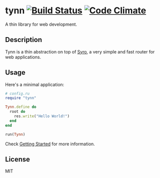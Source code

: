 <h1 style="display: none">A thin library for web development.</h1>

tynn [![Build Status](https://travis-ci.org/frodsan/tynn.svg)](https://travis-ci.org/frodsan/tynn) [![Code Climate](https://codeclimate.com/github/frodsan/tynn/badges/gpa.svg)](https://codeclimate.com/github/frodsan/tynn)
====

A thin library for web development.

Description
-----------

Tynn is a thin abstraction on top of [Syro][syro], a very simple and fast
router for web applications.

Usage
-----

Here's a minimal application:

```ruby
# config.ru
require "tynn"

Tynn.define do
  root do
    res.write("Hello World!")
  end
end

run(Tynn)
```

Check [Getting Started](/getting-started.html) for more information.

License
-------

MIT

[syro]: https://github.com/soveran/syro
